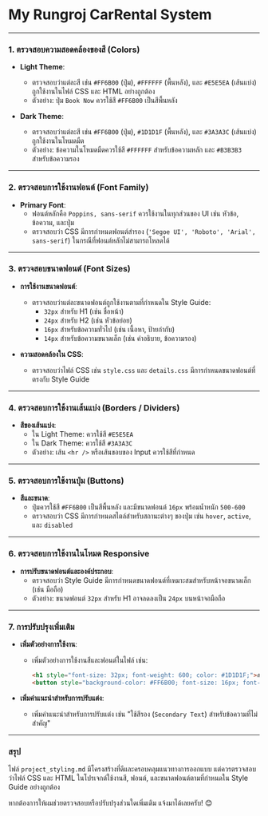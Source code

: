 # My Rungroj CarRental System

---

### **1. ตรวจสอบความสอดคล้องของสี (Colors)**
- **Light Theme**:
  - ตรวจสอบว่าแต่ละสี เช่น `#FF6B00` (ปุ่ม), `#FFFFFF` (พื้นหลัง), และ `#E5E5EA` (เส้นแบ่ง) ถูกใช้งานในไฟล์ CSS และ HTML อย่างถูกต้อง
  - ตัวอย่าง: ปุ่ม `Book Now` ควรใช้สี `#FF6B00` เป็นสีพื้นหลัง

- **Dark Theme**:
  - ตรวจสอบว่าแต่ละสี เช่น `#FF6B00` (ปุ่ม), `#1D1D1F` (พื้นหลัง), และ `#3A3A3C` (เส้นแบ่ง) ถูกใช้งานในโหมดมืด
  - ตัวอย่าง: ข้อความในโหมดมืดควรใช้สี `#FFFFFF` สำหรับข้อความหลัก และ `#B3B3B3` สำหรับข้อความรอง

---

### **2. ตรวจสอบการใช้งานฟอนต์ (Font Family)**
- **Primary Font**:
  - ฟอนต์หลักคือ `Poppins, sans-serif` ควรใช้งานในทุกส่วนของ UI เช่น หัวข้อ, ข้อความ, และปุ่ม
  - ตรวจสอบว่า CSS มีการกำหนดฟอนต์สำรอง (`'Segoe UI', 'Roboto', 'Arial', sans-serif`) ในกรณีที่ฟอนต์หลักไม่สามารถโหลดได้

---

### **3. ตรวจสอบขนาดฟอนต์ (Font Sizes)**
- **การใช้งานขนาดฟอนต์**:
  - ตรวจสอบว่าแต่ละขนาดฟอนต์ถูกใช้งานตามที่กำหนดใน Style Guide:
    - `32px` สำหรับ H1 (เช่น ชื่อหน้า)
    - `24px` สำหรับ H2 (เช่น หัวข้อย่อย)
    - `16px` สำหรับข้อความทั่วไป (เช่น เนื้อหา, ป้ายกำกับ)
    - `14px` สำหรับข้อความขนาดเล็ก (เช่น คำอธิบาย, ข้อความรอง)

- **ความสอดคล้องใน CSS**:
  - ตรวจสอบว่าไฟล์ CSS เช่น `style.css` และ `details.css` มีการกำหนดขนาดฟอนต์ที่ตรงกับ Style Guide

---

### **4. ตรวจสอบการใช้งานเส้นแบ่ง (Borders / Dividers)**
- **สีของเส้นแบ่ง**:
  - ใน Light Theme: ควรใช้สี `#E5E5EA`
  - ใน Dark Theme: ควรใช้สี `#3A3A3C`
  - ตัวอย่าง: เส้น `<hr />` หรือเส้นขอบของ Input ควรใช้สีที่กำหนด

---

### **5. ตรวจสอบการใช้งานปุ่ม (Buttons)**
- **สีและขนาด**:
  - ปุ่มควรใช้สี `#FF6B00` เป็นสีพื้นหลัง และมีขนาดฟอนต์ `16px` พร้อมน้ำหนัก `500-600`
  - ตรวจสอบว่า CSS มีการกำหนดสไตล์สำหรับสถานะต่างๆ ของปุ่ม เช่น `hover`, `active`, และ `disabled`

---

### **6. ตรวจสอบการใช้งานในโหมด Responsive**
- **การปรับขนาดฟอนต์และองค์ประกอบ**:
  - ตรวจสอบว่า Style Guide มีการกำหนดขนาดฟอนต์ที่เหมาะสมสำหรับหน้าจอขนาดเล็ก (เช่น มือถือ)
  - ตัวอย่าง: ขนาดฟอนต์ `32px` สำหรับ H1 อาจลดลงเป็น `24px` บนหน้าจอมือถือ

---

### **7. การปรับปรุงเพิ่มเติม**
- **เพิ่มตัวอย่างการใช้งาน**:
  - เพิ่มตัวอย่างการใช้งานสีและฟอนต์ในไฟล์ เช่น:
    ```html
    <h1 style="font-size: 32px; font-weight: 600; color: #1D1D1F;">ตัวอย่าง H1</h1>
    <button style="background-color: #FF6B00; font-size: 16px; font-weight: 600;">ตัวอย่างปุ่ม</button>
    ```

- **เพิ่มคำแนะนำสำหรับการปรับแต่ง**:
  - เพิ่มคำแนะนำสำหรับการปรับแต่ง เช่น "ใช้สีรอง (`Secondary Text`) สำหรับข้อความที่ไม่สำคัญ"

---

### **สรุป**
ไฟล์ `project_styling.md` มีโครงสร้างที่ดีและครอบคลุมแนวทางการออกแบบ แต่ควรตรวจสอบว่าไฟล์ CSS และ HTML ในโปรเจกต์ใช้งานสี, ฟอนต์, และขนาดฟอนต์ตามที่กำหนดใน Style Guide อย่างถูกต้อง

หากต้องการให้ผมช่วยตรวจสอบหรือปรับปรุงส่วนใดเพิ่มเติม แจ้งมาได้เลยครับ! 😊